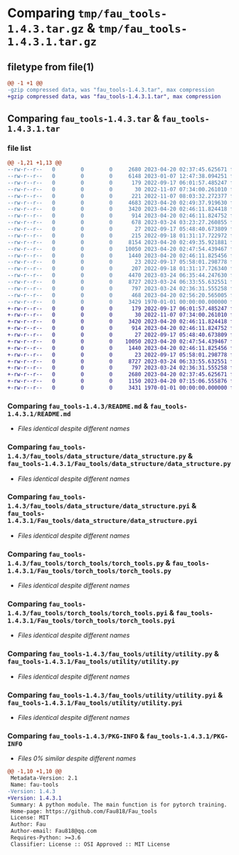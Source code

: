 # Comparing `tmp/fau_tools-1.4.3.tar.gz` & `tmp/fau_tools-1.4.3.1.tar.gz`

## filetype from file(1)

```diff
@@ -1 +1 @@
-gzip compressed data, was "fau_tools-1.4.3.tar", max compression
+gzip compressed data, was "fau_tools-1.4.3.1.tar", max compression
```

## Comparing `fau_tools-1.4.3.tar` & `fau_tools-1.4.3.1.tar`

### file list

```diff
@@ -1,21 +1,13 @@
--rw-r--r--   0        0        0     2680 2023-04-20 02:37:45.625671 fau_tools-1.4.3/README.md
--rw-r--r--   0        0        0     6148 2023-01-07 12:47:38.094251 fau_tools-1.4.3/fau_tools/.DS_Store
--rw-r--r--   0        0        0      179 2022-09-17 06:01:57.485247 fau_tools-1.4.3/fau_tools/__init__.py
--rw-r--r--   0        0        0       30 2022-11-07 07:34:00.261010 fau_tools-1.4.3/fau_tools/data_structure/__init__.py
--rw-r--r--   0        0        0      221 2022-11-07 08:03:32.272377 fau_tools-1.4.3/fau_tools/data_structure/__pycache__/__init__.cpython-310.pyc
--rw-r--r--   0        0        0     4683 2023-04-20 02:49:37.919630 fau_tools-1.4.3/fau_tools/data_structure/__pycache__/data_structure.cpython-310.pyc
--rw-r--r--   0        0        0     3420 2023-04-20 02:46:11.824418 fau_tools-1.4.3/fau_tools/data_structure/data_structure.py
--rw-r--r--   0        0        0      914 2023-04-20 02:46:11.824752 fau_tools-1.4.3/fau_tools/data_structure/data_structure.pyi
--rw-r--r--   0        0        0      678 2023-03-24 03:23:27.260855 fau_tools-1.4.3/fau_tools/pyproject.toml
--rw-r--r--   0        0        0       27 2022-09-17 05:48:40.673809 fau_tools-1.4.3/fau_tools/torch_tools/__init__.py
--rw-r--r--   0        0        0      215 2022-09-18 01:31:17.722972 fau_tools-1.4.3/fau_tools/torch_tools/__pycache__/__init__.cpython-310.pyc
--rw-r--r--   0        0        0     8154 2023-04-20 02:49:35.921881 fau_tools-1.4.3/fau_tools/torch_tools/__pycache__/torch_tools.cpython-310.pyc
--rw-r--r--   0        0        0    10050 2023-04-20 02:47:54.439467 fau_tools-1.4.3/fau_tools/torch_tools/torch_tools.py
--rw-r--r--   0        0        0     1440 2023-04-20 02:46:11.825456 fau_tools-1.4.3/fau_tools/torch_tools/torch_tools.pyi
--rw-r--r--   0        0        0       23 2022-09-17 05:58:01.298778 fau_tools-1.4.3/fau_tools/utility/__init__.py
--rw-r--r--   0        0        0      207 2022-09-18 01:31:17.726340 fau_tools-1.4.3/fau_tools/utility/__pycache__/__init__.cpython-310.pyc
--rw-r--r--   0        0        0     4470 2023-03-24 06:35:44.247630 fau_tools-1.4.3/fau_tools/utility/__pycache__/utility.cpython-310.pyc
--rw-r--r--   0        0        0     8727 2023-03-24 06:33:55.632551 fau_tools-1.4.3/fau_tools/utility/utility.py
--rw-r--r--   0        0        0      797 2023-03-24 02:36:31.555258 fau_tools-1.4.3/fau_tools/utility/utility.pyi
--rw-r--r--   0        0        0      468 2023-04-20 02:56:20.565005 fau_tools-1.4.3/pyproject.toml
--rw-r--r--   0        0        0     3429 1970-01-01 00:00:00.000000 fau_tools-1.4.3/PKG-INFO
+-rw-r--r--   0        0        0      179 2022-09-17 06:01:57.485247 fau_tools-1.4.3.1/Fau_tools/__init__.py
+-rw-r--r--   0        0        0       30 2022-11-07 07:34:00.261010 fau_tools-1.4.3.1/Fau_tools/data_structure/__init__.py
+-rw-r--r--   0        0        0     3420 2023-04-20 02:46:11.824418 fau_tools-1.4.3.1/Fau_tools/data_structure/data_structure.py
+-rw-r--r--   0        0        0      914 2023-04-20 02:46:11.824752 fau_tools-1.4.3.1/Fau_tools/data_structure/data_structure.pyi
+-rw-r--r--   0        0        0       27 2022-09-17 05:48:40.673809 fau_tools-1.4.3.1/Fau_tools/torch_tools/__init__.py
+-rw-r--r--   0        0        0    10050 2023-04-20 02:47:54.439467 fau_tools-1.4.3.1/Fau_tools/torch_tools/torch_tools.py
+-rw-r--r--   0        0        0     1440 2023-04-20 02:46:11.825456 fau_tools-1.4.3.1/Fau_tools/torch_tools/torch_tools.pyi
+-rw-r--r--   0        0        0       23 2022-09-17 05:58:01.298778 fau_tools-1.4.3.1/Fau_tools/utility/__init__.py
+-rw-r--r--   0        0        0     8727 2023-03-24 06:33:55.632551 fau_tools-1.4.3.1/Fau_tools/utility/utility.py
+-rw-r--r--   0        0        0      797 2023-03-24 02:36:31.555258 fau_tools-1.4.3.1/Fau_tools/utility/utility.pyi
+-rw-r--r--   0        0        0     2680 2023-04-20 02:37:45.625671 fau_tools-1.4.3.1/README.md
+-rw-r--r--   0        0        0     1150 2023-04-20 07:15:06.555876 fau_tools-1.4.3.1/pyproject.toml
+-rw-r--r--   0        0        0     3431 1970-01-01 00:00:00.000000 fau_tools-1.4.3.1/PKG-INFO
```

### Comparing `fau_tools-1.4.3/README.md` & `fau_tools-1.4.3.1/README.md`

 * *Files identical despite different names*

### Comparing `fau_tools-1.4.3/fau_tools/data_structure/data_structure.py` & `fau_tools-1.4.3.1/Fau_tools/data_structure/data_structure.py`

 * *Files identical despite different names*

### Comparing `fau_tools-1.4.3/fau_tools/data_structure/data_structure.pyi` & `fau_tools-1.4.3.1/Fau_tools/data_structure/data_structure.pyi`

 * *Files identical despite different names*

### Comparing `fau_tools-1.4.3/fau_tools/torch_tools/torch_tools.py` & `fau_tools-1.4.3.1/Fau_tools/torch_tools/torch_tools.py`

 * *Files identical despite different names*

### Comparing `fau_tools-1.4.3/fau_tools/torch_tools/torch_tools.pyi` & `fau_tools-1.4.3.1/Fau_tools/torch_tools/torch_tools.pyi`

 * *Files identical despite different names*

### Comparing `fau_tools-1.4.3/fau_tools/utility/utility.py` & `fau_tools-1.4.3.1/Fau_tools/utility/utility.py`

 * *Files identical despite different names*

### Comparing `fau_tools-1.4.3/fau_tools/utility/utility.pyi` & `fau_tools-1.4.3.1/Fau_tools/utility/utility.pyi`

 * *Files identical despite different names*

### Comparing `fau_tools-1.4.3/PKG-INFO` & `fau_tools-1.4.3.1/PKG-INFO`

 * *Files 0% similar despite different names*

```diff
@@ -1,10 +1,10 @@
 Metadata-Version: 2.1
 Name: fau-tools
-Version: 1.4.3
+Version: 1.4.3.1
 Summary: A python module. The main function is for pytorch training.
 Home-page: https://github.com/Fau818/Fau_tools
 License: MIT
 Author: Fau
 Author-email: Fau818@qq.com
 Requires-Python: >=3.6
 Classifier: License :: OSI Approved :: MIT License
```

